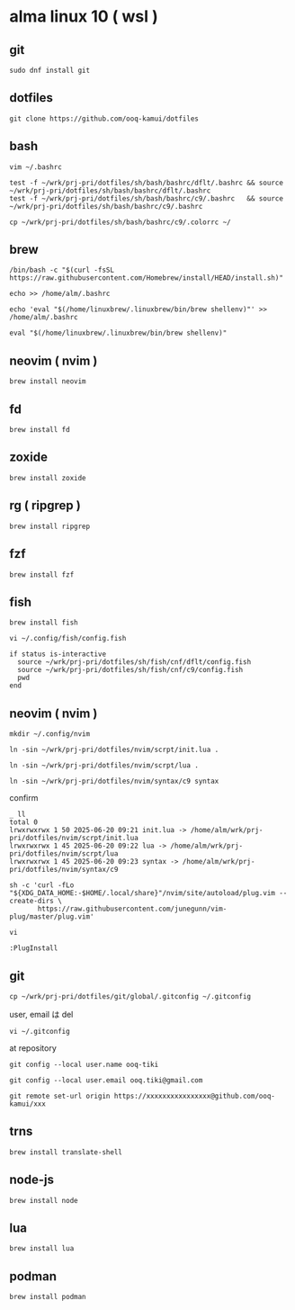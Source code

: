 
# alma linux 10 ( wsl )


## git

```
sudo dnf install git
```


## dotfiles

```
git clone https://github.com/ooq-kamui/dotfiles
```


## bash

```
vim ~/.bashrc
```

```
test -f ~/wrk/prj-pri/dotfiles/sh/bash/bashrc/dflt/.bashrc && source ~/wrk/prj-pri/dotfiles/sh/bash/bashrc/dflt/.bashrc
test -f ~/wrk/prj-pri/dotfiles/sh/bash/bashrc/c9/.bashrc   && source ~/wrk/prj-pri/dotfiles/sh/bash/bashrc/c9/.bashrc
```

```
cp ~/wrk/prj-pri/dotfiles/sh/bash/bashrc/c9/.colorrc ~/
```


## brew

```
/bin/bash -c "$(curl -fsSL https://raw.githubusercontent.com/Homebrew/install/HEAD/install.sh)"
```

```
echo >> /home/alm/.bashrc
```

```
echo 'eval "$(/home/linuxbrew/.linuxbrew/bin/brew shellenv)"' >> /home/alm/.bashrc
```

```
eval "$(/home/linuxbrew/.linuxbrew/bin/brew shellenv)"
```


## neovim ( nvim )

```
brew install neovim
```


## fd

```
brew install fd
```


## zoxide

```
brew install zoxide
```


## rg ( ripgrep )

```
brew install ripgrep
```


## fzf

```
brew install fzf
```


## fish

```
brew install fish
```

```
vi ~/.config/fish/config.fish
```

```
if status is-interactive
  source ~/wrk/prj-pri/dotfiles/sh/fish/cnf/dflt/config.fish
  source ~/wrk/prj-pri/dotfiles/sh/fish/cnf/c9/config.fish
  pwd
end
```


## neovim ( nvim )

```
mkdir ~/.config/nvim
```

```
ln -sin ~/wrk/prj-pri/dotfiles/nvim/scrpt/init.lua .
```

```
ln -sin ~/wrk/prj-pri/dotfiles/nvim/scrpt/lua .
```

```
ln -sin ~/wrk/prj-pri/dotfiles/nvim/syntax/c9 syntax
```

confirm

```
_ ll
total 0
lrwxrwxrwx 1 50 2025-06-20 09:21 init.lua -> /home/alm/wrk/prj-pri/dotfiles/nvim/scrpt/init.lua
lrwxrwxrwx 1 45 2025-06-20 09:22 lua -> /home/alm/wrk/prj-pri/dotfiles/nvim/scrpt/lua
lrwxrwxrwx 1 45 2025-06-20 09:23 syntax -> /home/alm/wrk/prj-pri/dotfiles/nvim/syntax/c9
```

```
sh -c 'curl -fLo "${XDG_DATA_HOME:-$HOME/.local/share}"/nvim/site/autoload/plug.vim --create-dirs \
       https://raw.githubusercontent.com/junegunn/vim-plug/master/plug.vim'
```

```
vi
```

```
:PlugInstall
```


## git

```
cp ~/wrk/prj-pri/dotfiles/git/global/.gitconfig ~/.gitconfig
```

user, email は del

```
vi ~/.gitconfig
```

at repository

```
git config --local user.name ooq-tiki
```

```
git config --local user.email ooq.tiki@gmail.com
```

```
git remote set-url origin https://xxxxxxxxxxxxxxxx@github.com/ooq-kamui/xxx
```


## trns

```
brew install translate-shell
```


## node-js

```
brew install node
```


## lua

```
brew install lua
```


## podman

```
brew install podman
```





